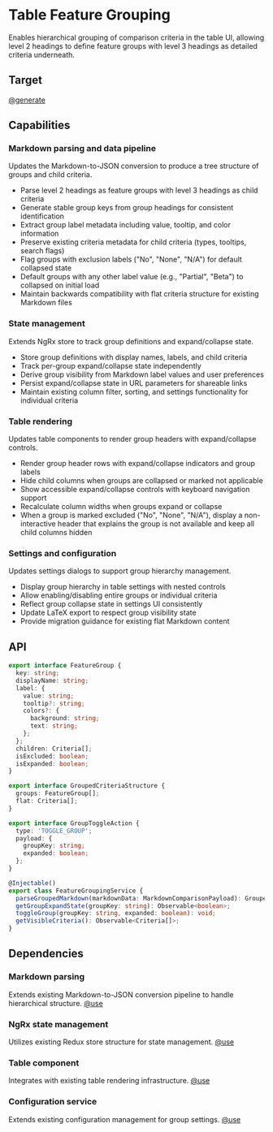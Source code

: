 # Table Feature Grouping

Enables hierarchical grouping of comparison criteria in the table UI, allowing level 2 headings to define feature groups with level 3 headings as detailed criteria underneath.

## Target

[@generate](../../../../src/app/components/output/feature-grouping.service.ts)

## Capabilities

### Markdown parsing and data pipeline

Updates the Markdown-to-JSON conversion to produce a tree structure of groups and child criteria.

- Parse level 2 headings as feature groups with level 3 headings as child criteria
- Generate stable group keys from group headings for consistent identification
- Extract group label metadata including value, tooltip, and color information
- Preserve existing criteria metadata for child criteria (types, tooltips, search flags)
- Flag groups with exclusion labels ("No", "None", "N/A") for default collapsed state
- Default groups with any other label value (e.g., "Partial", "Beta") to collapsed on initial load
- Maintain backwards compatibility with flat criteria structure for existing Markdown files

### State management

Extends NgRx store to track group definitions and expand/collapse state.

- Store group definitions with display names, labels, and child criteria
- Track per-group expand/collapse state independently
- Derive group visibility from Markdown label values and user preferences
- Persist expand/collapse state in URL parameters for shareable links
- Maintain existing column filter, sorting, and settings functionality for individual criteria

### Table rendering

Updates table components to render group headers with expand/collapse controls.

- Render group header rows with expand/collapse indicators and group labels
- Hide child columns when groups are collapsed or marked not applicable
- Show accessible expand/collapse controls with keyboard navigation support
- Recalculate column widths when groups expand or collapse
- When a group is marked excluded ("No", "None", "N/A"), display a non-interactive header that explains the group is not available and keep all child columns hidden

### Settings and configuration

Updates settings dialogs to support group hierarchy management.

- Display group hierarchy in table settings with nested controls
- Allow enabling/disabling entire groups or individual criteria
- Reflect group collapse state in settings UI consistently
- Update LaTeX export to respect group visibility state
- Provide migration guidance for existing flat Markdown content

## API

```typescript { .api }
export interface FeatureGroup {
  key: string;
  displayName: string;
  label: {
    value: string;
    tooltip?: string;
    colors?: {
      background: string;
      text: string;
    };
  };
  children: Criteria[];
  isExcluded: boolean;
  isExpanded: boolean;
}

export interface GroupedCriteriaStructure {
  groups: FeatureGroup[];
  flat: Criteria[];
}

export interface GroupToggleAction {
  type: 'TOGGLE_GROUP';
  payload: {
    groupKey: string;
    expanded: boolean;
  };
}

@Injectable()
export class FeatureGroupingService {
  parseGroupedMarkdown(markdownData: MarkdownComparisonPayload): GroupedCriteriaStructure;
  getGroupExpandState(groupKey: string): Observable<boolean>;
  toggleGroup(groupKey: string, expanded: boolean): void;
  getVisibleCriteria(): Observable<Criteria[]>;
}
```

## Dependencies

### Markdown parsing

Extends existing Markdown-to-JSON conversion pipeline to handle hierarchical structure.
[@use](../../../../lib/gulp/gulpfile.babel.js)

### NgRx state management

Utilizes existing Redux store structure for state management.
[@use](../../../../src/app/redux/uc.reducers.ts)

### Table component

Integrates with existing table rendering infrastructure.
[@use](../../../../src/app/components/output/generic-table/generic-table.component.ts)

### Configuration service

Extends existing configuration management for group settings.
[@use](../../../../src/app/components/comparison/configuration/configuration.service.ts)
